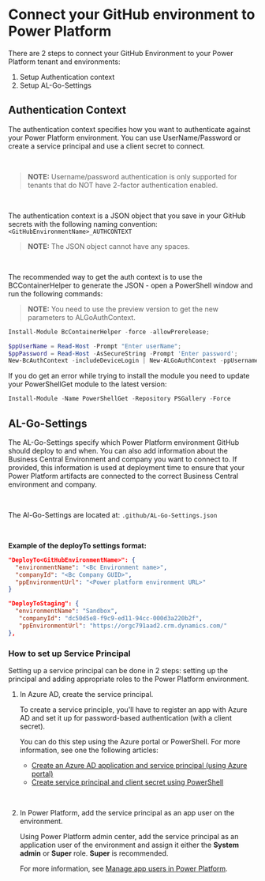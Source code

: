 # Connect your GitHub environment to Power Platform

There are 2 steps to connect your GitHub Environment to your Power Platform tenant and environments:

1. Setup Authentication context
2. Setup AL-Go-Settings

## Authentication Context

The authentication context specifies how you want to authenticate against your Power Platform environment. You can use UserName/Password or create a service principal and use a client secret to connect.

<br>

> **NOTE:** Username/password authentication is only supported for tenants that do NOT have 2-factor authentication enabled.

<br>

The authentication context is a JSON object that you save in your GitHub secrets with the following naming convention: `<GitHubEnvironmentName>_AUTHCONTEXT`


> **NOTE:** The JSON object cannot have any spaces.

<br>

The recommended way to get the auth context is to use the BCContainerHelper to generate the JSON - open a PowerShell window and run the following commands:

> **NOTE:** You need to use the preview version to get the new parameters to ALGoAuthContext.

```powershell
Install-Module BcContainerHelper -force -allowPrerelease;

$ppUserName = Read-Host -Prompt "Enter userName";
$ppPassword = Read-Host -AsSecureString -Prompt 'Enter password';
New-BcAuthContext -includeDeviceLogin | New-ALGoAuthContext -ppUsername $ppUserName -ppPassword $ppPassword
```

If you do get an error while trying to install the module you need to update your PowerShellGet module to the latest version:

```powershell
Install-Module -Name PowerShellGet -Repository PSGallery -Force
```

## AL-Go-Settings

The AL-Go-Settings specify which Power Platform environment GitHub should deploy to and when. You can also add information about the Business Central Environment and company you want to connect to. If provided, this information is used at deployment time to ensure that your Power Platform artifacts are connected to the correct Business Central environment and company.

<br>

The Al-Go-Settings are located at:  `.github/AL-Go-Settings.json`

<br>

**Example of the deployTo settings format:**

```json
"DeployTo<GitHubEnvironmentName>": {
  "environmentName": "<Bc Environment name>",
  "companyId": "<Bc Company GUID>",
  "ppEnvironmentUrl": "<Power platform environment URL>"
}
```
```json
"DeployToStaging": {
  "environmentName": "Sandbox",
   "companyId": "dc50d5e8-f9c9-ed11-94cc-000d3a220b2f",
   "ppEnvironmentUrl": "https://orgc791aad2.crm.dynamics.com/"
},
```


### How to set up Service Principal

Setting up a service principal can be done in 2 steps: setting up the principal and adding appropriate roles to the Power Platform environment.


1. In Azure AD, create the service principal.

   To create a service principle, you'll have to register an app with Azure AD and set it up for password-based authentication (with a client secret).

   You can do this step using the Azure portal or PowerShell. For more information, see one the following articles:

   - [Create an Azure AD application and service principal \(using Azure portal\)](/azure/active-directory/develop/howto-create-service-principal-portal)
   - [Create service principal and client secret using PowerShell](/power-platform/alm/devops-build-tools#create-service-principal-and-client-secret-using-powershell)

<br>

2. In Power Platform, add the service principal as an app user on the environment.

   Using Power Platform admin center, add the service principal as an application user of the environment and assign it either the **System admin** or **Super** role. **Super** is recommended.  

   For more information, see [Manage app users in Power Platform](/power-platform/admin/manage-application-users).
